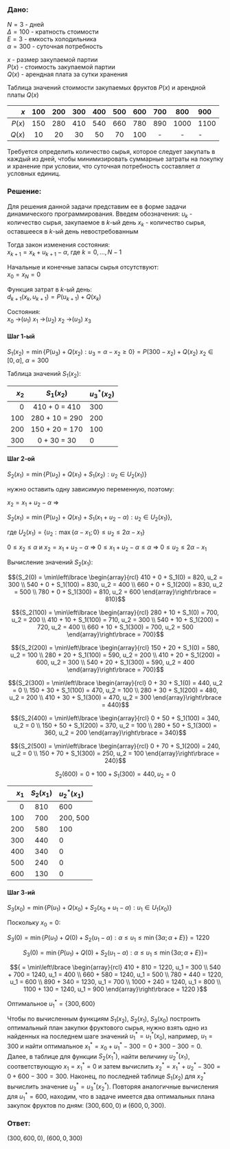 ### Дано:

$N = 3$ - дней  
$\Delta = 100$ - кратность стоимости  
$E = 3$ - емкость холодильника  
$\alpha = 300$ - суточная потребность  
  
$x$ - размер закупаемой партии  
$P(x)$ - cтоимость закупаемой партии  
$Q(x)$ - арендная плата за сутки хранения  
  
Таблица значений стоимости закупаемых фруктов $P(x)$ и арендной платы $Q(x)$

| $x$ | 100 | 200 | 300 | 400 | 500 | 600 | 700 | 800 | 900 |
| ----: | :---: | :---: | :---: | :---: | :---: | :---: | :---: | :----: | :---- |
| $P(x)$ | 150 | 280 | 410 | 540 | 660 | 780 | 890 | 1000 | 1100 |
| $Q(x)$ | 10 | 20 | 30 | 50 | 70 | 100 | - | - | - |

Требуется определить количество сырья, которое следует закупать в каждый из дней, чтобы минимизировать суммарные затраты на покупку и хранение при условии, что суточная потребность составляет $\alpha$ условных единиц.

### Решение:

Для решения данной задачи представим ее в форме задачи динамического программирования. Введем обозначения:
$u_k$ - количество сырья, закупаемое в $k$-ый день
$x_k$ - количество сырья, оставшееся в $k$-ый день невостребованным
  
Тогда закон изменения состояния:  
$x_{k+1} = x_k + u_{k+1} - \alpha$, где $k = 0,...,N - 1$

Начальные и конечные запасы сырья отсутствуют:  
$x_0 = x_N = 0$

Функция затрат в $k$-ый день:  
$d_{k+1}(x_k,u_{k+1}) = P(u_{k+1}) + Q(x_k)$

Состояния:  
$x_0$ ->($u_1$) $x_1$ ->($u_2$) $x_2$ ->($u_3$) $x_3$

#### Шаг 1-ый

$S_1(x_2) = \min\lbrace P(u_3) + Q(x_2): u_3 = \alpha - x_2 \geq 0\rbrace  = P(300 - x_2) + Q(x_2)$
$x_2 \in [0,\alpha]$, $\alpha = 300$

Таблица значений $S_1(x_2)$:

| $x_2$ | $S_1(x_2)$ | $u_3^*(x_2)$ |
| ---: | :---: | :---- |
| 0 | 410 + 0 = 410 | 300 |
| 100 | 280 + 10 = 290 | 200 |
| 200 | 150 + 20 = 170 | 100 |
| 300 | 0 + 30 = 30 | 0 |

#### Шаг 2-ой

$S_2(x_1) = \min\lbrace P(u_2) + Q(x_1) + S_1(x_2): u_2 \in U_2(x_1) \rbrace$

нужно оставить одну зависимую переменную, поэтому:

$x_2 = x_1 + u_2 - \alpha$ =>

$S_2(x_1) = \min\lbrace P(u_2) + Q(x_1) + S_1(x_1 + u_2 - \alpha): u_2 \in U_2(x_1) \rbrace$,

где $U_2(x_1) = \lbrace u_2: \max\lbrace \alpha - x_1; 0\rbrace  \leq u_2 \leq 2 \alpha - x_1\rbrace$


$0 \leq x_2 \leq \alpha$ и $x_2 = x_1 + u_2 - \alpha$ =>
$0 \leq x_1 + u_2 - \alpha \leq \alpha$ =>
$0 \leq u_2 \leq 2 \alpha - x_1$

Вычисление значений $S_2(x_1)$:

$${S_2(0) = \min\left\lbrace \begin{array}{rcl}
410 + 0 + S_1(0) = 820, u_2 = 300 \\
540 + 0 + S_1(100) = 830, u_2 = 400 \\
660 + 0 + S_1(200) = 830, u_2 = 500 \\
780 + 0 + S_1(300) = 810, u_2 = 600
\end{array}\right\rbrace = 810}$$

$${S_2(100) = \min\left\lbrace \begin{array}{rcl}
280 + 10 + S_1(0) = 700, u_2 = 200 \\
410 + 10 + S_1(100) = 710, u_2 = 300 \\
540 + 10 + S_1(200) = 720, u_2 = 400 \\
660 + 10 + S_1(300) = 700, u_2 = 500
\end{array}\right\rbrace = 700}$$

$${S_2(200) = \min\left\lbrace  \begin{array}{rcl}
150 + 20 + S_1(0) = 580, u_2 = 100 \\
280 + 20 + S_1(100) = 590, u_2 = 200 \\
410 + 20 + S_1(200) = 600, u_2 = 300 \\
540 + 20 + S_1(300) = 590, u_2 = 400
\end{array}\right\rbrace = 700}$$

$${S_2(300) = \min\left\lbrace  \begin{array}{rcl}
0 + 30 + S_1(0) = 440, u_2 = 0 \\
150 + 30 + S_1(100) = 470, u_2 = 100 \\
280 + 30 + S_1(200) = 480, u_2 = 200 \\
410 + 30 + S_1(300) = 470, u_2 = 300
\end{array}\right\rbrace = 440}$$

$${S_2(400) = \min\left\lbrace \begin{array}{rcl}
0 + 50 + S_1(100) = 340, u_2 = 0 \\
150 + 50 + S_1(200) = 370, u_2 = 100 \\
280 + 50 + S_1(300) = 360, u_2 = 200
\end{array}\right\rbrace = 340}$$

$${S_2(500) = \min\left\lbrace \begin{array}{rcl}
0 + 70 + S_1(200) = 240, u_2 = 0 \\
150 + 70 + S_1(300) = 250, u_2 = 100
\end{array}\right\rbrace = 240}$$

$$S_2(600) = 0 + 100 + S_1(300) = 440, u_2 = 0$$


| $x_1$ | $S_2(x_1)$ | $u_2^*(x_1)$ |
| ---: | :---: | :---- |
| 0 | 810 | 600 |
| 100 | 700 | 200, 500 |
| 200 | 580 | 100 |
| 300 | 440 | 0 |
| 400 | 340 | 0 |
| 500 | 240 | 0 |
| 600 | 130 | 0 |

#### Шаг 3-ий

$S_3(x_0) = \min\lbrace P(u_1) + Q(x_0) + S_2(x_0 + u_1 - \alpha): u_1 \in U_1(x_0) \rbrace$

Поскольку $x_0 = 0$:

$S_3(0) = \min\lbrace  P(u_1) + Q(0) + S_2(u_1 - \alpha): \alpha \leq u_1 \leq \min\lbrace  3\alpha; \alpha + E \rbrace  \rbrace  = 1220$

$${S_3(0) = \min\lbrace P(u_1) + Q(0) + S_2(u_1 - \alpha): \alpha \leq u_1 \leq \min\lbrace 3\alpha; \alpha + E \rbrace \rbrace =}$$

$${
 = \min\left\lbrace \begin{array}{rcl}
410 + 810 = 1220, u_1 = 300 \\
540 + 700 = 1240, u_1 = 400 \\
660 + 580 = 1240, u_1 = 500 \\
780 + 440 = 1220, u_1 = 600 \\
890 + 340 = 1230, u_1 = 700 \\
1000 + 240 = 1240, u_1 = 800 \\
1100 + 130 = 1240, u_1 = 900
\end{array}\right\rbrace = 1220
}$$

Оптимальное $u_1^* = \lbrace 300, 600\rbrace$

Чтобы по вычисленным функциям $S_1(x_2)$, $S_2(x_1)$, $S_3(x_0)$ построить оптимальный план закупки фруктового сырья, нужно взять одно из найденных на последнем шаге значений $u_1^* = u_1^*(x_0)$, например, $u_1 = 300$ и найти оптимальное $x_1^* = x_0 + u_1^* - 300 = 0 + 300 - 300 = 0$. Далее, в таблице для функции $S_2(x_1^*)$, найти величину $u_2^*(x_1)$, соответствующую $x_1 = x_1^* = 0$ и затем вычислить $x_2^* = x_1^* + u_2^* - 300 = 0 + 600 - 300 = 300$. Наконец, по последней таблице $S_1(x_2)$ для $x_2^*$ вычислить значение $u_3^* = u_3^*(x_2^*)$. Повторяя аналогичные вычисления для $u_1^* = 600$, находим, что в задаче имеется два оптимальных плана закупок фруктов по дням: $(300, 600, 0)$ и $(600, 0, 300)$.

### Ответ:
  
$(300, 600, 0)$, $(600, 0, 300)$